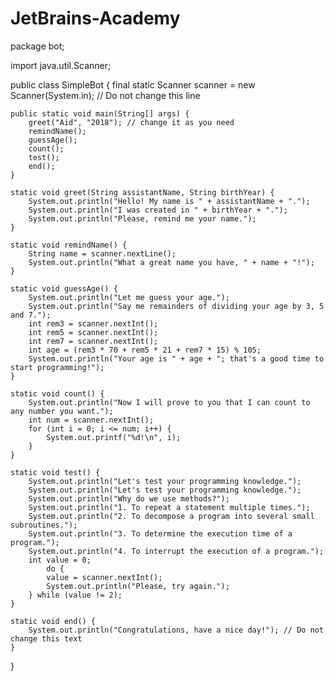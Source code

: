 # JetBrains-Academy
package bot;

import java.util.Scanner;

public class SimpleBot {
    final static Scanner scanner = new Scanner(System.in); // Do not change this line

    public static void main(String[] args) {
        greet("Aid", "2018"); // change it as you need
        remindName();
        guessAge();
        count();
        test();
        end();
    }

    static void greet(String assistantName, String birthYear) {
        System.out.println("Hello! My name is " + assistantName + ".");
        System.out.println("I was created in " + birthYear + ".");
        System.out.println("Please, remind me your name.");
    }

    static void remindName() {
        String name = scanner.nextLine();
        System.out.println("What a great name you have, " + name + "!");
    }

    static void guessAge() {
        System.out.println("Let me guess your age.");
        System.out.println("Say me remainders of dividing your age by 3, 5 and 7.");
        int rem3 = scanner.nextInt();
        int rem5 = scanner.nextInt();
        int rem7 = scanner.nextInt();
        int age = (rem3 * 70 + rem5 * 21 + rem7 * 15) % 105;
        System.out.println("Your age is " + age + "; that's a good time to start programming!");
    }

    static void count() {
        System.out.println("Now I will prove to you that I can count to any number you want.");
        int num = scanner.nextInt();
        for (int i = 0; i <= num; i++) {
            System.out.printf("%d!\n", i);
        }
    }

    static void test() {
        System.out.println("Let's test your programming knowledge.");
        System.out.println("Let's test your programming knowledge.");
        System.out.println("Why do we use methods?");
        System.out.println("1. To repeat a statement multiple times.");
        System.out.println("2. To decompose a program into several small subroutines.");
        System.out.println("3. To determine the execution time of a program.");
        System.out.println("4. To interrupt the execution of a program.");
        int value = 0;
            do {
            value = scanner.nextInt();
            System.out.println("Please, try again.");
        } while (value != 2);
    }

    static void end() {
        System.out.println("Congratulations, have a nice day!"); // Do not change this text
    }
}
